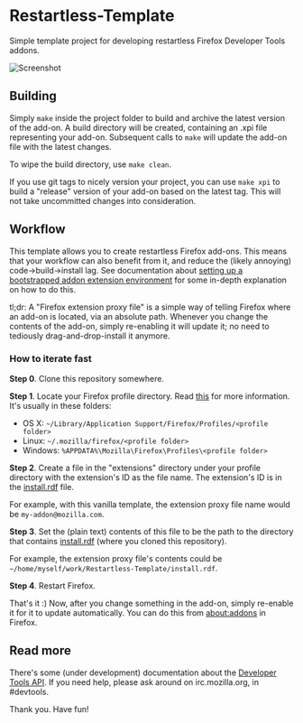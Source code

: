 Restartless-Template
===

Simple template project for developing restartless Firefox Developer Tools addons.

![Screenshot](https://dl.dropboxusercontent.com/u/2388316/screenshots/firefox-restartless-addon.png)

## Building

Simply `make` inside the project folder to build and archive the latest version of the add-on. A build directory will be created, containing an .xpi file representing your add-on. Subsequent calls to `make` will update the add-on file with the latest changes.

To wipe the build directory, use `make clean`.

If you use git tags to nicely version your project, you can use `make xpi` to build a "release" version of your add-on based on the latest tag. This will not take uncommitted changes into consideration.

## Workflow

This template allows you to create restartless Firefox add-ons. This means that your workflow can also benefit from it, and reduce the (likely annoying) code->build->install lag. See documentation about [setting up a bootstrapped addon extension environment](https://developer.mozilla.org/en-US/docs/Setting_up_extension_development_environment#Firefox_extension_proxy_file) for some in-depth explanation on how to do this.

tl;dr: A "Firefox extension proxy file" is a simple way of telling Firefox where an add-on is located, via an absolute path. Whenever you change the contents of the add-on, simply re-enabling it will update it; no need to tediously drag-and-drop-install it anymore.

### How to iterate fast

__Step 0__. Clone this repository somewhere.

__Step 1__. Locate your Firefox profile directory. Read [this](http://kb.mozillazine.org/Profile_folder_-_Firefox) for more information. It's usually in these folders:

* OS X: `~/Library/Application Support/Firefox/Profiles/<profile folder>`
* Linux: `~/.mozilla/firefox/<profile folder>`
* Windows: `%APPDATA%\Mozilla\Firefox\Profiles\<profile folder>`

__Step 2__. Create a file in the "extensions" directory under your profile directory with the extension's ID as the file name. The extension's ID is in the [install.rdf](https://github.com/victorporof/Restartless-Template/blob/master/install.rdf) file.

For example, with this vanilla template, the extension proxy file name would be `my-addon@mozilla.com`.

__Step 3__. Set the (plain text) contents of this file to be the path to the directory that contains  [install.rdf](https://github.com/victorporof/Restartless-Template/blob/master/install.rdf) (where you cloned this repository).

For example, the extension proxy file's contents could be `~/home/myself/work/Restartless-Template/install.rdf`.

__Step 4__. Restart Firefox.

That's it :) Now, after you change something in the add-on, simply re-enable it for it to update automatically. You can do this from [about:addons](about:addons) in Firefox.

## Read more

There's some (under development) documentation about the [Developer Tools API](https://developer.mozilla.org/en-US/docs/Tools/DevToolsAPI). If you need help, please ask around on irc.mozilla.org, in #devtools.

Thank you. Have fun!
